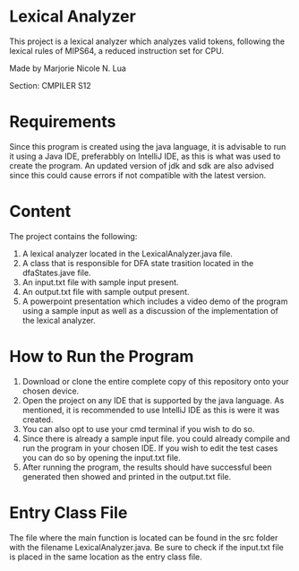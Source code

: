 # Lexical Analyzer 
This project is a lexical analyzer which analyzes valid tokens, following the lexical rules of MIPS64, a reduced instruction set for CPU.

Made by Marjorie Nicole N. Lua 

Section: CMPILER S12

# Requirements
Since this program is created using the java language, it is advisable to run it using a Java IDE, 
preferabbly on IntelliJ IDE, as this is what was used to create the program. 
An updated version of jdk and sdk are also advised since this could cause errors if not compatible with the latest version. 

# Content
The project contains the following:
1. A lexical analyzer located in the LexicalAnalyzer.java file.
2. A class that is responsible for DFA state trasition located in the dfaStates.jave file.
3. An input.txt file with sample input present.
4. An output.txt file with sample output present.
5. A powerpoint presentation which includes a video demo of the program using a sample input as well as a discussion of the implementation of the lexical analyzer.

# How to Run the Program
1. Download or clone the entire complete copy of this repository onto your chosen device.
2. Open the project on any IDE that is supported by the java language. As mentioned, it is recommended to use IntelliJ IDE as this is were it was created. 
3. You can also opt to use your cmd terminal if you wish to do so.
4. Since there is already a sample input file. you could already compile and run the program in your chosen IDE. If you wish to edit the test cases you can do so by opening the input.txt file.
5. After running the program, the results should have successful been generated then showed and printed in the output.txt file.

# Entry Class File
The file where the main function is located can be found in the src folder with the filename LexicalAnalyzer.java. Be sure to check if the input.txt file is placed in the same location as the entry class file.
